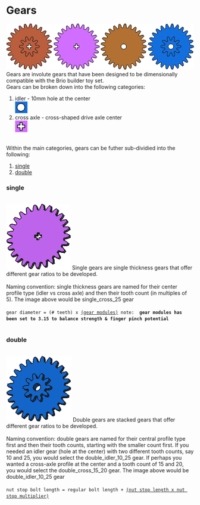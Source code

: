 <h1><b>Gears</b></h1>
<img src="https://github.com/jbuck2005/brio_compatible_builder_series/blob/master/stl_files/gears/gears.png"><br>
Gears are involute gears that have been designed to be dimensionally compatible with the Brio builder toy set.<br>
Gears can be broken down into the following categories:
<ol>
  <li>idler - 10mm hole at the center</li><img src="https://github.com/jbuck2005/brio_compatible_builder_series/blob/master/stl_files/gears/idler.png">
  <li>cross axle - cross-shaped drive axle center</li><img src="https://github.com/jbuck2005/brio_compatible_builder_series/blob/master/stl_files/gears/cross_axle.png">
</ol><br>
Within the main categories, gears can be futher sub-dividied into the following:
<ol>
  <li><a href=#single>single</a></li>
  <li><a href=#double>double</a></li>
</ol>
<b><h3>single</h3></b><br><img src="https://github.com/jbuck2005/brio_compatible_builder_series/blob/master/stl_files/gears/gear_single_cross_25.png">
Single gears are single thickness gears that offer different gear ratios to be developed.<br>
<br>Naming convention: single thickness gears are named for their center profile type (idler vs cross axle) and then their tooth count (in multiples of 5). The image above would be single_cross_25 gear<br>
<br><code>gear diameter = (# teeth) x <a href="https://github.com/jbuck2005/brio_compatible_builder_series/blob/master/brio_builder_set-dimensions.csv">(gear modules)</a> note: <b> gear modules has been set to 3.15 to balance strength & finger pinch potential</b></code><br>
<br>
<b><h3>double</h3></b><br><img src="https://github.com/jbuck2005/brio_compatible_builder_series/blob/master/stl_files/gears/gear_double_idler_10_25.png">
Double gears are stacked gears that offer different gear ratios to be developed.<br>
<br>Naming convention: double gears are named for their central profile type first and then their tooth counts, starting with the smaller count first. If you needed an idler gear (hole at the center) with two different tooth counts, say 10 and 25, you would select the double_idler_10_25 gear. If perhaps you wanted a cross-axle profile at the center and a tooth count of 15 and 20, you would select the double_cross_15_20 gear. The image above would be double_idler_10_25 gear<br>
<br><code>nut stop bolt length = regular bolt length + <a href="<a href="https://github.com/jbuck2005/brio_compatible_builder_series/blob/master/brio_builder_set-dimensions.csv">(nut stop length x nut stop multiplier)</a></code><br>
<br>
